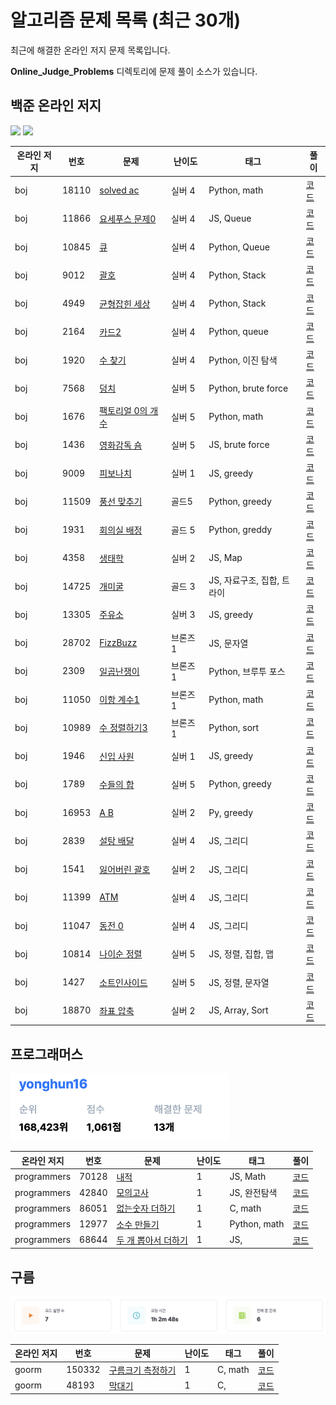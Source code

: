 # 알고리즘 문제 목록 (최근 30개)

최근에 해결한 온라인 저지 문제 목록입니다. 

**Online_Judge_Problems** 디렉토리에 문제 풀이 소스가 있습니다.

## 백준 온라인 저지

<p> <a href="https://solved.ac/profile/yonghun16"><img src="http://mazassumnida.wtf/api/v2/generate_badge?boj=yonghun16" width="348em"></a> <a href="https://www.acmicpc.net/user/yonghun16"><img src="http://mazandi.herokuapp.com/api?handle=yonghun16&theme=warm" width="348em"></a> </p>

| 온라인 저지 | 번호 | 문제 | 난이도 | 태그 | 풀이 |
|------|------|------|--------|------|------|
| boj | 18110 | [solved ac](https://www.acmicpc.net/problem/18810) | 실버 4 | Python, math | [코드](https://github.com/yonghun16/Algorithm/tree/main/Online_Judge_Problems/boj/boj_18110_solved_ac) |
| boj | 11866 | [요세푸스 문제0](https://www.acmicpc.net/problem/11866) | 실버 4 | JS, Queue | [코드](https://github.com/yonghun16/Algorithm/tree/main/Online_Judge_Problems/boj/boj_11866_%EC%9A%94%EC%84%B8%ED%91%B8%EC%8A%A4_%EB%AC%B8%EC%A0%9C0) |
| boj | 10845 | [큐](https://www.acmicpc.net/problem/10845) | 실버 4 | Python, Queue | [코드](https://github.com/yonghun16/Algorithm/tree/main/Online_Judge_Problems/boj/boj_10845_%ED%81%90) |
| boj | 9012 | [괄호](https://www.acmicpc.net/problem/9012) | 실버 4 | Python, Stack | [코드](https://github.com/yonghun16/Algorithm/tree/main/Online_Judge_Problems/boj/boj_9012_%EA%B4%84%ED%98%B8) |
| boj | 4949 | [균형잡힌 세상](https://www.acmicpc.net/problem/4949) | 실버 4 | Python, Stack | [코드](https://github.com/yonghun16/Algorithm/tree/main/Online_Judge_Problems/boj/boj_4949_%EA%B7%A0%ED%98%95%EC%9E%A1%ED%9E%8C_%EC%84%B8%EC%83%81) |
| boj | 2164 | [카드2](https://www.acmicpc.net/problem/2164) | 실버 4 | Python, queue | [코드](https://github.com/yonghun16/Algorithm/tree/main/Online_Judge_Problems/boj/boj_2164_%EC%B9%B4%EB%93%9C2) |
| boj | 1920 | [수 찾기](https://www.acmicpc.net/problem/1920) | 실버 4 | Python, 이진 탐색 | [코드](https://github.com/yonghun16/Algorithm/tree/main/Online_Judge_Problems/boj/boj_1920_%EC%88%98_%EC%B0%BE%EA%B8%B0) |
| boj | 7568 | [덩치](https://www.acmicpc.net/problem/7568) | 실버 5 | Python, brute force | [코드](https://github.com/yonghun16/Algorithm/tree/main/Online_Judge_Problems/boj/boj_7568_%EB%8D%A9%EC%B9%98) |
| boj | 1676 | [팩토리얼 0의 개수](https://www.acmicpc.net/problem/1676) | 실버 5 | Python, math | [코드](https://github.com/yonghun16/Algorithm/tree/main/Online_Judge_Problems/boj/boj_1676_%ED%8C%A9%ED%86%A0%EB%A6%AC%EC%96%BC_0%EC%9D%98_%EA%B0%9C%EC%88%98) |
| boj | 1436 | [영화감독 숌](https://www.acmicpc.net/problem/1436) | 실버 5 | JS, brute force | [코드](https://github.com/yonghun16/Algorithm/tree/main/Online_Judge_Problems/boj/boj_1436_%EC%98%81%ED%99%94%EA%B0%90%EB%8F%85_%EC%88%8C) |
| boj | 9009 | [피보나치](https://www.acmicpc.net/problem/9009) | 실버 1 | JS, greedy | [코드](https://github.com/yonghun16/Algorithm/tree/main/Online_Judge_Problems/boj/boj_9009_%ED%94%BC%EB%B3%B4%EB%82%98%EC%B9%98) |
| boj | 11509 | [풍선 맞추기](https://www.acmicpc.net/problem/11509) | 골드5 | Python, greedy | [코드](https://github.com/yonghun16/Algorithm/tree/main/Online_Judge_Problems/boj/boj_11509_%ED%92%8D%EC%84%A0_%EB%A7%9E%EC%B6%94%EA%B8%B0) |
| boj | 1931 | [회의실 배정](https://www.acmicpc.net/problem/1939) | 골드 5 | Python, greddy | [코드](https://github.com/yonghun16/Algorithm/tree/main/Online_Judge_Problems/boj/boj_1931_%ED%9A%8C%EC%9D%98%EC%8B%A4_%EB%B0%B0%EC%A0%95) |
| boj | 4358 | [생태학](https://www.acmicpc.net/problem/4358) | 실버 2 | JS, Map | [코드](https://github.com/yonghun16/Algorithm/tree/main/Online_Judge_Problems/boj/boj_4358_%EC%83%9D%ED%83%9C%ED%95%99) |
| boj | 14725 | [개미굴](https://www.acmicpc.net/problem/14725) | 골드 3 | JS, 자료구조, 집합, 트라이 | [코드](https://github.com/yonghun16/Algorithm/tree/main/Online_Judge_Problems/boj/boj_14725_%EA%B0%9C%EB%AF%B8%EA%B5%B4) |
| boj | 13305 | [주유소](https://www.acmicpc.net/problem/13305) | 실버 3 | JS, greedy | [코드](https://github.com/yonghun16/Algorithm/tree/main/Online_Judge_Problems/boj/boj_13305_%EC%A3%BC%EC%9C%A0%EC%86%8C) |
| boj | 28702 | [FizzBuzz](https://www.acmicpc.net/problem/28702) | 브론즈 1 | JS, 문자열 | [코드](https://github.com/yonghun16/Algorithm/tree/main/Online_Judge_Problems/boj/boj_28702_FizzBuzz) |
| boj | 2309 | [일곱난쟁이](https://www.acmicpc.net/problem/2309) | 브론즈 1 | Python, 브루투 포스 | [코드](https://github.com/yonghun16/Algorithm/tree/main/Online_Judge_Problems/boj/boj_2309_%EC%9D%BC%EA%B3%B1%EB%82%9C%EC%9F%81%EC%9D%B4) |
| boj | 11050 | [이항 계수1](https://www.acmicpc.net/problem/11050) | 브론즈 1 | Python, math | [코드](https://github.com/yonghun16/Algorithm/tree/main/Online_Judge_Problems/boj/boj_11050_%EC%9D%B4%ED%95%AD_%EA%B3%84%EC%88%981) |
| boj | 10989 | [수 정렬하기3](https://www.acmicpc.net/problem/10989) | 브론즈 1 | Python, sort | [코드](https://github.com/yonghun16/Algorithm/tree/main/Online_Judge_Problems/boj/boj_10989_%EC%88%98_%EC%A0%95%EB%A0%AC%ED%95%98%EA%B8%B03) |
| boj | 1946 | [신입 사원](https://www.acmicpc.net/problem/1946) | 실버 1 | JS, greedy | [코드](https://github.com/yonghun16/Algorithm/tree/main/Online_Judge_Problems/boj/boj_1946_%EC%8B%A0%EC%9E%85_%EC%82%AC%EC%9B%90) |
| boj | 1789 | [수들의 합](https://www.acmicpc.net/problem/1789) | 실버 5 | Python, greedy | [코드](https://github.com/yonghun16/Algorithm/tree/main/Online_Judge_Problems/boj/boj_1789_%EC%88%98%EB%93%A4%EC%9D%98_%ED%95%A9) |
| boj | 16953 | [A B](https://www.acmicpc.net/problem/16953) | 실버 2 | Py, greedy | [코드](https://github.com/yonghun16/Algorithm/tree/main/Online_Judge_Problems/boj/boj_16953_A_B) |
| boj | 2839 | [설탕 배달](https://www.acmicpc.net/problem/2839) | 실버 4 | JS, 그리디 | [코드](https://github.com/yonghun16/Algorithm/tree/main/Online_Judge_Problems/boj/boj_2839_%EC%84%A4%ED%83%95_%EB%B0%B0%EB%8B%AC) |
| boj | 1541 | [잃어버린 괄호](https://www.acmicpc.net/problem/1541) | 실버 2 | JS, 그리디 | [코드](https://github.com/yonghun16/Algorithm/tree/main/Online_Judge_Problems/boj/boj_1541_%EC%9E%83%EC%96%B4%EB%B2%84%EB%A6%B0_%EA%B4%84%ED%98%B8) |
| boj | 11399 | [ATM](https://www.acmicpc.net/problem/11399) | 실버 4 | JS, 그리디 | [코드](https://github.com/yonghun16/Algorithm/tree/main/Online_Judge_Problems/boj/boj_11399_ATM) |
| boj | 11047 | [동전 0](https://www.acmicpc.net/problem/11047) | 실버 4 | JS, 그리디 | [코드](https://github.com/yonghun16/Algorithm/tree/main/Online_Judge_Problems/boj/boj_11047_%EB%8F%99%EC%A0%84_0) |
| boj | 10814 | [나이순 정렬](https://www.acmicpc.net/problem/10814) | 실버 5 | JS, 정렬, 집합, 맵 | [코드](https://github.com/yonghun16/Algorithm/tree/main/Online_Judge_Problems/boj/boj_10814_%EB%82%98%EC%9D%B4%EC%88%9C_%EC%A0%95%EB%A0%AC) |
| boj | 1427 | [소트인사이드](https://www.acmicpc.net/problem/1427) | 실버 5 | JS, 정렬, 문자열 | [코드](https://github.com/yonghun16/Algorithm/tree/main/Online_Judge_Problems/boj/boj_1427_%EC%86%8C%ED%8A%B8%EC%9D%B8%EC%82%AC%EC%9D%B4%EB%93%9C) |
| boj | 18870 | [좌표 압축](https://www.acmicpc.net/problem/18870) | 실버 2 | JS, Array, Sort | [코드](https://github.com/yonghun16/Algorithm/tree/main/Online_Judge_Problems/boj/boj_18870_%EC%A2%8C%ED%91%9C_%EC%95%95%EC%B6%95) |

## 프로그래머스

<img src="https://github.com/yonghun16/Algorithm/blob/main/Online_Judge_Problems/programmers/score.png" width="350em">

| 온라인 저지 | 번호 | 문제 | 난이도 | 태그 | 풀이 |
|------|------|------|--------|------|------|
| programmers | 70128 | [내적](https://programmers.co.kr/learn/courses/30/lessons/70128) | 1 | JS, Math | [코드](https://github.com/yonghun16/Algorithm/tree/main/Online_Judge_Problems/programmers/programmers_70128_%EB%82%B4%EC%A0%81) |
| programmers | 42840 | [모의고사](https://programmers.co.kr/learn/courses/30/lessons/42840) | 1 | JS, 완전탐색 | [코드](https://github.com/yonghun16/Algorithm/tree/main/Online_Judge_Problems/programmers/programmers_42840_%EB%AA%A8%EC%9D%98%EA%B3%A0%EC%82%AC) |
| programmers | 86051 | [없는숫자 더하기](https://school.programmers.co.kr/learn/courses/30/lessons/86051) | 1 | C, math | [코드](https://github.com/yonghun16/Algorithm/tree/main/Online_Judge_Problems/programmers/programmers_86051_%EC%97%86%EB%8A%94%EC%88%AB%EC%9E%90_%EB%8D%94%ED%95%98%EA%B8%B0) |
| programmers | 12977 | [소수 만들기](https://programmers.co.kr/learn/courses/30/lessons/12977) | 1 | Python, math | [코드](https://github.com/yonghun16/Algorithm/tree/main/Online_Judge_Problems/programmers/programmers_12977_%EC%86%8C%EC%88%98_%EB%A7%8C%EB%93%A4%EA%B8%B0) |
| programmers | 68644 | [두 개 뽑아서 더하기](https://school.programmers.co.kr/learn/courses/30/lessons/68644) | 1 | JS, | [코드](https://github.com/yonghun16/Algorithm/tree/main/Online_Judge_Problems/programmers/programmers_68644_%EB%91%90_%EA%B0%9C_%EB%BD%91%EC%95%84%EC%84%9C_%EB%8D%94%ED%95%98%EA%B8%B0) |

## 구름

<img src="https://github.com/yonghun16/Algorithm/blob/main/Online_Judge_Problems/goorm/score.png">

| 온라인 저지 | 번호 | 문제 | 난이도 | 태그 | 풀이 |
|------|------|------|--------|------|------|
| goorm | 150332 | [구름크기 측정하기](https://level.goorm.io/exam/150332/%ED%98%84%EB%8C%80%EB%AA%A8%EB%B9%84%EC%8A%A4-%EB%AA%A8%EC%9D%98%ED%85%8C%EC%8A%A4%ED%8A%B8-%EA%B5%AC%EB%A6%84-%ED%81%AC%EA%B8%B0-%EC%B8%A1%EC%A0%95%ED%95%98%EA%B8%B0/quiz/1) | 1 | C, math | [코드](https://github.com/yonghun16/Algorithm/tree/main/Online_Judge_Problems/goorm/goorm_150332_%EA%B5%AC%EB%A6%84%ED%81%AC%EA%B8%B0_%EC%B8%A1%EC%A0%95%ED%95%98%EA%B8%B0) |
| goorm | 48193 | [막대기](https://level.goorm.io/exam/48193/막대기/quiz/1) | 1 | C, | [코드](https://github.com/yonghun16/Algorithm/tree/main/Online_Judge_Problems/goorm/goorm_48193_%EB%A7%89%EB%8C%80%EA%B8%B0) |


